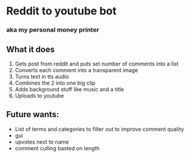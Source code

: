 # Reddit to youtube bot
### aka my personal money printer

## What it does
1. Gets post from reddit and puts set number of comments into a list
2. Converts each comment into a transparent image 
3. Turns text in tts audio
4. Combines the 2 into one big clip
5. Adds background stuff like music and a title
6. Uploads to youtube
 
## Future wants:

- List of terms and categories to filter out to improve comment quality
- gui
- upvotes next to name
- comment culling basted on length
